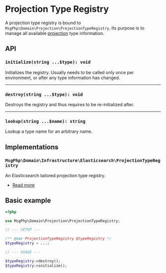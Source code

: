 # Projection Type Registry

A projection type registry is bound to `MsgPhp\Domain\Projection\ProjectionTypeRegistry`. Its purpose is to manage all
available [projection](models.md) type information.

## API

### `initialize(string ...$type): void`

Initializes the registry. Usually needs to be called only once per environment, or after any type information has
changed.

---

### `destroy(string ...$type): void`

Destroys the registry and thus requires to be re-initialized after.

---

### `lookup(string ...$name): string`

Lookup a type name for an arbitrary name.

## Implementations

### `MsgPhp\Domain\Infrastructure\Elasticsearch\ProjectionTypeRegistry`

An Elasticsearch tailored projection type registry.

- [Read more](../infrastructure/elasticsearch.md#projection-type-registry)

## Basic example

```php
<?php

use MsgPhp\Domain\Projection\ProjectionTypeRegistry;

// --- SETUP ---

/** @var ProjectionTypeRegistry $typeRegistry */
$typeRegistry = ...;

// --- USAGE ---

$typeRegistry->destroy();
$typeRegistry->initialize();
```
